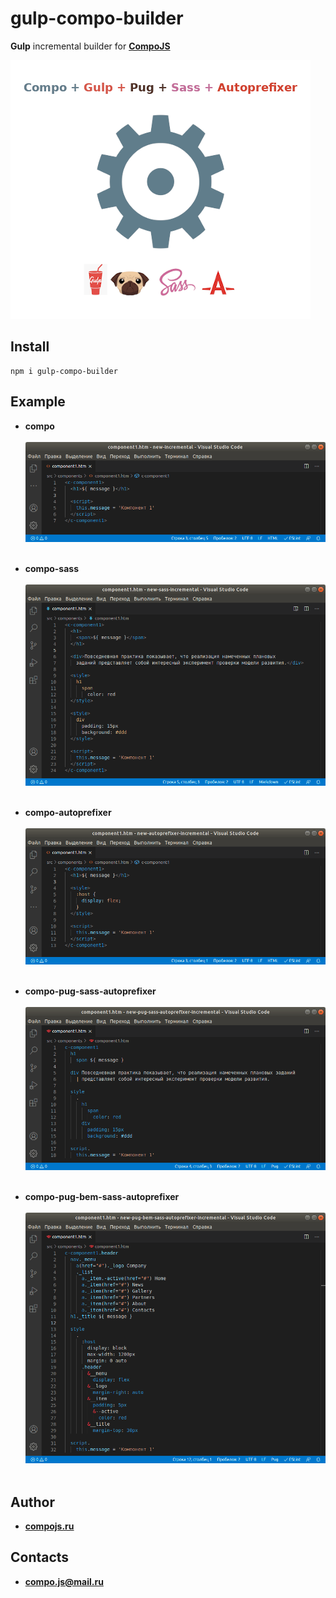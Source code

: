 # gulp-compo-builder

**Gulp** incremental builder for **[CompoJS](http://compojs.ru/)**

![logo](https://github.com/compo-js/gulp-compo-builder/blob/main/builder.png)

## Install

```
npm i gulp-compo-builder
```

## Example

- **compo**<br><br>![](https://github.com/compo-js/gulp-compo-builder/blob/main/img/compo.png)<br><br>

- **compo-sass**<br><br>![](https://github.com/compo-js/gulp-compo-builder/blob/main/img/compo-sass.png)<br><br>

- **compo-autoprefixer**<br><br>![](https://github.com/compo-js/gulp-compo-builder/blob/main/img/compo-autoprefixer.png)<br><br>

- **compo-pug-sass-autoprefixer**<br><br>![](https://github.com/compo-js/gulp-compo-builder/blob/main/img/compo-pug-sass-autoprefixer.png)<br><br>

- **compo-pug-bem-sass-autoprefixer**<br><br>![](https://github.com/compo-js/gulp-compo-builder/blob/main/img/compo-pug-bem-sass-autoprefixer.png)<br><br>

## Author

- **[compojs.ru](http://www.compojs.ru)**

## Contacts

- **[compo.js@mail.ru](mailto:compo.js@mail.ru)**
